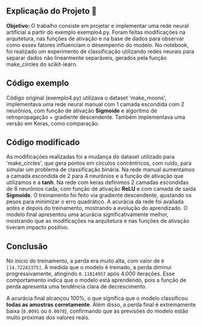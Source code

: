 ## Explicação do Projeto 🔎

**Objetivo:** O trabalho consiste em projetar e implementar uma rede neural artificial a partir do exemplo exemplo4.py.
Foram feitas modificações na arquitetura, nas funções de ativação e na base de dados para observar como esses fatores influenciam o desempenho do modelo. No notebook, foi realizado um experimento de classificação utilizando redes neurais para separar dados não linearmente separáveis, gerados pela função make_circles do scikit-learn. 

## Código exemplo

Código original (exemplo4.py) utilizava o dataset 'make_moons', implementava uma rede neural manual com 1 camada escondida com 2 neurônios, com função de ativação **Sigmoide** e algoritmo de retropropagação + gradiente descendente. Também implementava uma versão em Keras, como comparação.

## Código modificado

As modificações realizadas foi a mudança do dataset utilizado para 'make_circles', que gera pontos em círculos concêntricos, com ruído, para simular um problema de classificação binária. Na rede manual aumentamos a camada escondida de 2 para 4 neurônios e a função de ativação que utilizamos é a **tanh**. Na rede com keras definimos 2 camadas escondidas de 8 neurônios cada, com função de ativação **ReLU** e com camada de saída **Sigmoide**. O treinamento foi feito via gradiente descendente, ajustando os pesos para minimizar o erro quadrático. A acurácia da rede foi avaliada antes e depois do treinamento, mostrando a evolução do aprendizado. O modelo final apresentou uma acurácia significativamente melhor, mostrando que as modificações na arquitetura e nas funções de ativação tiveram impacto positivo.

## Conclusão

No início do treinamento, a perda era muito alta, com valor de `0 [14.72242375]`. À medida que o modelo é treinado, a perda diminui progressivamente, atingindo `0.11814957` após 4.000 iterações. Esse comportamento indica que o modelo está aprendendo, pois a função de perda apresenta uma tendência clara de decrescimento.

A acurácia final alcançou 100%, o que significa que o modelo classificou **todas as amostras corretamente**. Além disso, a perda final é extremamente baixa (`0.0091` ou `0.0078`), confirmando que as previsões do modelo estão muito próximas dos valores reais.
